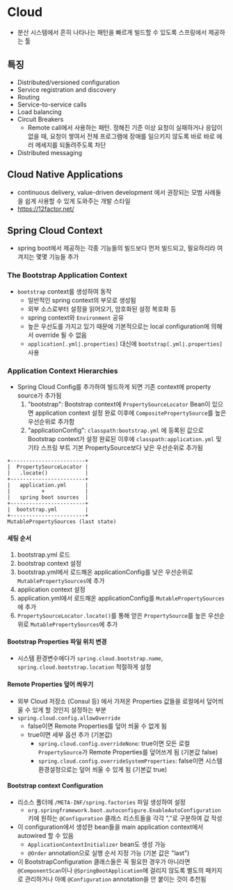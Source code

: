 # Cloud

- 분산 시스템에서 흔히 나타나는 패턴을 빠르게 빌드할 수 있도록 스프링에서 제공하는 툴

## 특징

- Distributed/versioned configuration
- Service registration and discovery
- Routing
- Service-to-service calls
- Load balancing
- Circuit Breakers
  - Remote call에서 사용하는 패턴. 정해진 기준 이상 요청이 실패하거나 응답이 없을 때, 요청이 쌓여서 전체 프로그램에 장애를 일으키지 않도록 바로 바로 에러 메세지를 되돌려주도록 차단 
- Distributed messaging

## Cloud Native Applications

- continuous delivery, value-driven development 에서 권장되는 모범 사례들을 쉽게 사용할 수 있게 도와주는 개발 스타일
- https://12factor.net/

## Spring Cloud Context

- spring boot에서 제공하는 각종 기능들의 빌드보다 먼저 빌드되고, 필요하리라 여겨지는 몇몇 기능들 추가

### The Bootstrap Application Context

- `bootstrap` context를 생성하여 동작
  - 일반적인 spring context의 부모로 생성됨
  - 외부 소스로부터 설정을 읽어오기, 암호화된 설정 복호화 등
  - spring context와 `Environment` 공유
  - 높은 우선도를 가지고 있기 때문에 기본적으로는 local configuration에 의해서 override 될 수 없음
  - `application[.yml|.properties]` 대신에 `bootstrap[.yml|.properties]` 사용

### Application Context Hierarchies

- Spring Cloud Config를 추가하여 빌드하게 되면 기존 context에 property source가 추가됨
  1. "bootstrap": Bootstrap context에 `PropertySourceLocator` Bean이 있으면 application context 설정 완료 이후에 `CompositePropertySource`를 높은 우선순위로 추가함
  2. "applicationConfig": `classpath:bootstrap.yml` 에 등록된 값으로 Bootstrap context가 설정 완료된 이후에 `classpath:application.yml` 및 기타 스프링 부트 기본 PropertySource보다 낮은 우선순위로 추가됨

```
+------------------------+
|  PropertySourceLocator |
|   .locate()            |
+------------------------+
|   application.yml      |
|          +             |
|   spring boot sources  |
+------------------------+
|  bootstrap.yml         |
+------------------------+
MutablePropertySources (last state)
```

#### 세팅 순서

1. bootstrap.yml 로드
2. bootstrap context 설정
3. bootstrap.yml에서 로드해온 applicationConfig를 낮은 우선순위로 `MutablePropertySources`에 추가
4. application context 설정
5. application.yml에서 로드해온 applicationConfig를 `MutablePropertySources`에 추가
6. `PropertySourceLocator.locate()`를 통해 얻은 `PropertySource`를 높은 우선순위로 `MutablePropertySources`에 추가

#### Bootstrap Properties 파일 위치 변경

- 시스템 환경변수에다가 `spring.cloud.bootstrap.name`, `spring.cloud.bootstrap.location` 적절하게 설정

#### Remote Properties 덮어 씌우기

- 외부 Cloud 저장소 (Consul 등) 에서 가져온 Properties 값들을 로컬에서 덮어씌울 수 있게 할 것인지 설정하는 부분
- `spring.cloud.config.allowOverride`
  - false이면 Remote Properties를 덮어 씌울 수 없게 됨
  - true이면 세부 옵션 추가 (기본값)
    - `spring.cloud.config.overrideNone`: true이면 모든 로컬 `PropertySource`가 Remote Properties를 덮어쓰게 됨 (기본값 false)
    - `spring.cloud.config.overrideSystemProperties`: false이면 시스템 환경설정으로는 덮어 씌울 수 있게 됨 (기본값 true)

#### Bootstrap context Configuration

- 리소스 폴더에 `/META-INF/spring.factories` 파일 생성하여 설정
  - `org.springframework.boot.autoconfigure.EnableAutoConfiguration` 키에 원하는 `@Configuration` 클래스 리스트들을 각각 ","로 구분하여 값 작성
- 이 configuration에서 생성한 bean들을 main application context에서 autowired 할 수 있음
  - `ApplicationContextInitializer` bean도 생성 가능
  - `@Order` annotation으로 실행 순서 지정 가능 (기본 값은 "last")
- 이 BootstrapConfiguration 클래스들은 꼭 필요한 경우가 아니라면 `@ComponentScan`이나 `@SpringBootApplication`에 걸리지 않도록 별도의 패키지로 관리하거나 아예 `@Configuration` annotation을 안 붙이는 것이 추천됨

